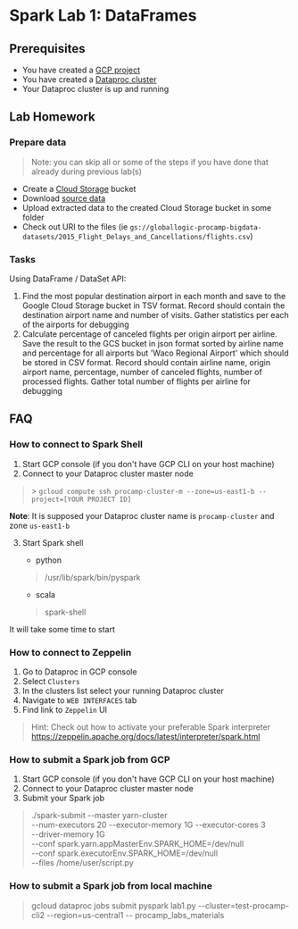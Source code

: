  # Spark Lab 1: DataFrames
 
## Prerequisites

- You have created a [GCP project](https://github.com/gl-bigdata-procamp/bigdata-procamp/blob/master/infra/README.md#create-google-cloud-project)
- You have created a [Dataproc cluster](https://github.com/gl-bigdata-procamp/bigdata-procamp/blob/master/infra/README.md#create-dataproc-cluster)
- Your Dataproc cluster is up and running
 

## Lab Homework

### Prepare data

 > Note: you can skip all or some of the steps if you have done that already during previous lab(s)

- Create a [Cloud Storage](https://cloud.google.com/storage/docs/creating-buckets) bucket 
- Download [source data](https://www.kaggle.com/usdot/flight-delays)
- Upload extracted data to the created Cloud Storage bucket in some folder
- Check out URI to the files (ie `gs://globallogic-procamp-bigdata-datasets/2015_Flight_Delays_and_Cancellations/flights.csv`)

### Tasks

Using DataFrame / DataSet API:

1. Find the most popular destination airport in each month and save to the Google Cloud Storage bucket in TSV format. Record should contain the destination airport name and number of visits. Gather statistics per each of the airports for debugging
2. Calculate percentage of canceled flights per origin airport per airline. Save the result to the GCS bucket in json format sorted by airline name and percentage for all airports but 'Waco Regional Airport' which should be stored in CSV format. Record should contain airline name, origin airport name, percentage, number of canceled flights, number of processed flights. Gather total number of flights  per airline for debugging

## FAQ
### How to connect to Spark Shell

1. Start GCP console (if you don't have GCP CLI on your host machine)
2. Connect to your Dataproc cluster master node

>  \> `gcloud compute ssh procamp-cluster-m --zone=us-east1-b --project=[YOUR PROJECT ID]`

**Note**: It is supposed your Dataproc cluster name is `procamp-cluster` and zone `us-east1-b`

3. Start Spark shell

    - python

   > /usr/lib/spark/bin/pyspark

    - scala

   > spark-shell


It will take some time to start


### How to connect to Zeppelin

1. Go to Dataproc in GCP console
2. Select `Clusters`
3. In the clusters list select your running Dataproc cluster
4. Navigate to `WEB INTERFACES` tab
5. Find link to `Zeppelin` UI

> Hint: Check out how to activate your preferable Spark interpreter https://zeppelin.apache.org/docs/latest/interpreter/spark.html



### How to submit a Spark job from GCP

1. Start GCP console (if you don't have GCP CLI on your host machine)
2. Connect to your Dataproc cluster master node
3. Submit your Spark job

> ./spark-submit --master yarn-cluster  \
>  --num-executors 20 --executor-memory 1G --executor-cores 3 \
> --driver-memory 1G \
> --conf spark.yarn.appMasterEnv.SPARK_HOME=/dev/null \
> --conf spark.executorEnv.SPARK_HOME=/dev/null \
> --files  /home/user/script.py


### How to submit a Spark job from local machine
> gcloud dataproc jobs submit pyspark lab1.py --cluster=test-procamp-cli2 --region=us-central1 -- procamp_labs_materials

